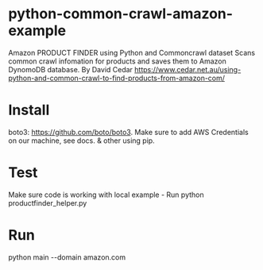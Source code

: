 # python-common-crawl-amazon-example
Amazon PRODUCT FINDER using Python and Commoncrawl dataset
Scans common crawl infomation for products and
saves them to Amazon DynomoDB database.
By David Cedar https://www.cedar.net.au/using-python-and-common-crawl-to-find-products-from-amazon-com/

# Install
   boto3: https://github.com/boto/boto3. Make sure to add AWS Credentials on our machine, see docs.
   & other using pip.

# Test 
Make sure code is working with local example - Run
   python productfinder_helper.py
# Run
   python main --domain amazon.com

